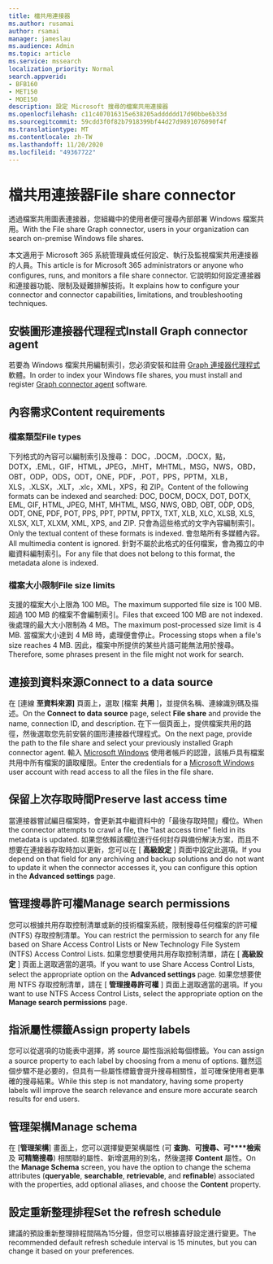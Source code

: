 ```yaml
---
title: 檔共用連接器
ms.author: rusamai
author: rsamai
manager: jameslau
ms.audience: Admin
ms.topic: article
ms.service: mssearch
localization_priority: Normal
search.appverid:
- BFB160
- MET150
- MOE150
description: 設定 Microsoft 搜尋的檔案共用連接器
ms.openlocfilehash: c11c407016315e638205adddddd17d90bbe6b33d
ms.sourcegitcommit: 59cdd3f0f82b7918399bf44d27d9891076090f4f
ms.translationtype: MT
ms.contentlocale: zh-TW
ms.lasthandoff: 11/20/2020
ms.locfileid: "49367722"
---
```

# <a name="file-share-connector"></a><span data-ttu-id="7a840-103">檔共用連接器</span><span class="sxs-lookup"><span data-stu-id="7a840-103">File share connector</span></span>

<span data-ttu-id="7a840-104">透過檔案共用圖表連接器，您組織中的使用者便可搜尋內部部署 Windows 檔案共用。</span><span class="sxs-lookup"><span data-stu-id="7a840-104">With the File share Graph connector, users in your organization can search on-premise Windows file shares.</span></span>

<span data-ttu-id="7a840-105">本文適用于 Microsoft 365 系統管理員或任何設定、執行及監視檔案共用連接器的人員。</span><span class="sxs-lookup"><span data-stu-id="7a840-105">This article is for Microsoft 365 administrators or anyone who configures, runs, and monitors a file share connector.</span></span> <span data-ttu-id="7a840-106">它說明如何設定連接器和連接器功能、限制及疑難排解技術。</span><span class="sxs-lookup"><span data-stu-id="7a840-106">It explains how to configure your connector and connector capabilities, limitations, and troubleshooting techniques.</span></span>

## <a name="install-graph-connector-agent"></a><span data-ttu-id="7a840-107">安裝圖形連接器代理程式</span><span class="sxs-lookup"><span data-stu-id="7a840-107">Install Graph connector agent</span></span>

<span data-ttu-id="7a840-108">若要為 Windows 檔案共用編制索引，您必須安裝和註冊 [Graph 連接器代理程式](on-prem-agent.md) 軟體。</span><span class="sxs-lookup"><span data-stu-id="7a840-108">In order to index your Windows file shares, you must install and register [Graph connector agent](on-prem-agent.md) software.</span></span>

## <a name="content-requirements"></a><span data-ttu-id="7a840-109">內容需求</span><span class="sxs-lookup"><span data-stu-id="7a840-109">Content requirements</span></span>

### <a name="file-types"></a><span data-ttu-id="7a840-110">檔案類型</span><span class="sxs-lookup"><span data-stu-id="7a840-110">File types</span></span>

<span data-ttu-id="7a840-111">下列格式的內容可以編制索引及搜尋： DOC，.DOCM，.DOCX，點，DOTX，.EML，GIF，HTML，JPEG，.MHT，MHTML，MSG，NWS，OBD，OBT，ODP，ODS，ODT，ONE，PDF，.POT，PPS，PPTM，XLB，XLS，.XLSX，.XLT，.xlc，XML，XPS，和 ZIP。</span><span class="sxs-lookup"><span data-stu-id="7a840-111">Content of the following formats can be indexed and searched: DOC, DOCM, DOCX, DOT, DOTX, EML, GIF, HTML, JPEG, MHT, MHTML, MSG, NWS, OBD, OBT, ODP, ODS, ODT, ONE, PDF, POT, PPS, PPT, PPTM, PPTX, TXT, XLB, XLC, XLSB, XLS, XLSX, XLT, XLXM, XML, XPS, and ZIP.</span></span> <span data-ttu-id="7a840-112">只會為這些格式的文字內容編制索引。</span><span class="sxs-lookup"><span data-stu-id="7a840-112">Only the textual content of these formats is indexed.</span></span> <span data-ttu-id="7a840-113">會忽略所有多媒體內容。</span><span class="sxs-lookup"><span data-stu-id="7a840-113">All multimedia content is ignored.</span></span> <span data-ttu-id="7a840-114">針對不屬於此格式的任何檔案，會為獨立的中繼資料編制索引。</span><span class="sxs-lookup"><span data-stu-id="7a840-114">For any file that does not belong to this format, the metadata alone is indexed.</span></span>

### <a name="file-size-limits"></a><span data-ttu-id="7a840-115">檔案大小限制</span><span class="sxs-lookup"><span data-stu-id="7a840-115">File size limits</span></span>

<span data-ttu-id="7a840-116">支援的檔案大小上限為 100 MB。</span><span class="sxs-lookup"><span data-stu-id="7a840-116">The maximum supported file size is 100 MB.</span></span> <span data-ttu-id="7a840-117">超過 100 MB 的檔案不會編制索引。</span><span class="sxs-lookup"><span data-stu-id="7a840-117">Files that exceed 100 MB are not indexed.</span></span> <span data-ttu-id="7a840-118">後處理的最大大小限制為 4 MB。</span><span class="sxs-lookup"><span data-stu-id="7a840-118">The maximum post-processed size limit is 4 MB.</span></span> <span data-ttu-id="7a840-119">當檔案大小達到 4 MB 時，處理便會停止。</span><span class="sxs-lookup"><span data-stu-id="7a840-119">Processing stops when a file's size reaches 4 MB.</span></span> <span data-ttu-id="7a840-120">因此，檔案中所提供的某些片語可能無法用於搜尋。</span><span class="sxs-lookup"><span data-stu-id="7a840-120">Therefore, some phrases present in the file might not work for search.</span></span>

## <a name="connect-to-a-data-source"></a><span data-ttu-id="7a840-121">連接到資料來源</span><span class="sxs-lookup"><span data-stu-id="7a840-121">Connect to a data source</span></span>

<span data-ttu-id="7a840-122">在 [連線 **至資料來源]** 頁面上，選取 [檔案 **共用** ]，並提供名稱、連線識別碼及描述。</span><span class="sxs-lookup"><span data-stu-id="7a840-122">On the **Connect to data source** page, select **File share** and provide the name, connection ID, and description.</span></span> <span data-ttu-id="7a840-123">在下一個頁面上，提供檔案共用的路徑，然後選取您先前安裝的圖形連接器代理程式。</span><span class="sxs-lookup"><span data-stu-id="7a840-123">On the next page, provide the path to the file share and select your previously installed Graph connector agent.</span></span> <span data-ttu-id="7a840-124">輸入 [Microsoft Windows](https://microsoft.com/windows) 使用者帳戶的認證，該帳戶具有檔案共用中所有檔案的讀取權限。</span><span class="sxs-lookup"><span data-stu-id="7a840-124">Enter the credentials for a [Microsoft Windows](https://microsoft.com/windows) user account with read access to all the files in the file share.</span></span>

## <a name="preserve-last-access-time"></a><span data-ttu-id="7a840-125">保留上次存取時間</span><span class="sxs-lookup"><span data-stu-id="7a840-125">Preserve last access time</span></span>

<span data-ttu-id="7a840-126">當連接器嘗試編目檔案時，會更新其中繼資料中的「最後存取時間」欄位。</span><span class="sxs-lookup"><span data-stu-id="7a840-126">When the connector attempts to crawl a file, the "last access time" field in its metadata is updated.</span></span> <span data-ttu-id="7a840-127">如果您依賴該欄位進行任何封存與備份解決方案，而且不想要在連接器存取時加以更新，您可以在 [ **高級設定** ] 頁面中設定此選項。</span><span class="sxs-lookup"><span data-stu-id="7a840-127">If you depend on that field for any archiving and backup solutions and do not want to update it when the connector accesses it, you can configure this option in the **Advanced settings** page.</span></span>

## <a name="manage-search-permissions"></a><span data-ttu-id="7a840-128">管理搜尋許可權</span><span class="sxs-lookup"><span data-stu-id="7a840-128">Manage search permissions</span></span>

<span data-ttu-id="7a840-129">您可以根據共用存取控制清單或新的技術檔案系統，限制搜尋任何檔案的許可權 (NTFS) 存取控制清單。</span><span class="sxs-lookup"><span data-stu-id="7a840-129">You can restrict the permission to search for any file based on Share Access Control Lists or New Technology File System (NTFS) Access Control Lists.</span></span> <span data-ttu-id="7a840-130">如果您想要使用共用存取控制清單，請在 [ **高級設定** ] 頁面上選取適當的選項。</span><span class="sxs-lookup"><span data-stu-id="7a840-130">If you want to use Share Access Control Lists, select the appropriate option on the **Advanced settings** page.</span></span> <span data-ttu-id="7a840-131">如果您想要使用 NTFS 存取控制清單，請在 [ **管理搜尋許可權** ] 頁面上選取適當的選項。</span><span class="sxs-lookup"><span data-stu-id="7a840-131">If you want to use NTFS Access Control Lists, select the appropriate option on the **Manage search permissions** page.</span></span>

## <a name="assign-property-labels"></a><span data-ttu-id="7a840-132">指派屬性標籤</span><span class="sxs-lookup"><span data-stu-id="7a840-132">Assign property labels</span></span>

<span data-ttu-id="7a840-133">您可以從選項的功能表中選擇，將 source 屬性指派給每個標籤。</span><span class="sxs-lookup"><span data-stu-id="7a840-133">You can assign a source property to each label by choosing from a menu of options.</span></span> <span data-ttu-id="7a840-134">雖然這個步驟不是必要的，但具有一些屬性標籤會提升搜尋相關性，並可確保使用者更準確的搜尋結果。</span><span class="sxs-lookup"><span data-stu-id="7a840-134">While this step is not mandatory, having some property labels will improve the search relevance and ensure more accurate search results for end users.</span></span>

## <a name="manage-schema"></a><span data-ttu-id="7a840-135">管理架構</span><span class="sxs-lookup"><span data-stu-id="7a840-135">Manage schema</span></span>

<span data-ttu-id="7a840-136">在 [**管理架構**] 畫面上，您可以選擇變更架構屬性 (可 **查詢**、**可搜尋、可\*\*\*\*檢索** 及 **可精簡搜尋**) 相關聯的屬性、新增選用的別名，然後選擇 **Content** 屬性。</span><span class="sxs-lookup"><span data-stu-id="7a840-136">On the **Manage Schema** screen, you have the option to change the schema attributes (**queryable**, **searchable**, **retrievable**, and **refinable**) associated with the properties, add optional aliases, and choose the **Content** property.</span></span>

## <a name="set-the-refresh-schedule"></a><span data-ttu-id="7a840-137">設定重新整理排程</span><span class="sxs-lookup"><span data-stu-id="7a840-137">Set the refresh schedule</span></span>

<span data-ttu-id="7a840-138">建議的預設重新整理排程間隔為15分鐘，但您可以根據喜好設定進行變更。</span><span class="sxs-lookup"><span data-stu-id="7a840-138">The recommended default refresh schedule interval is 15 minutes, but you can change it based on your preferences.</span></span>

